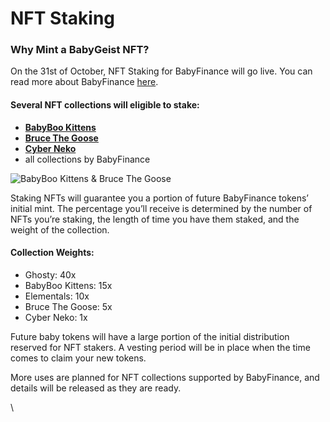 # NFT Staking

### Why Mint a BabyGeist NFT?

On the 31st of October, NFT Staking for BabyFinance will go live. You can read more about BabyFinance [here](broken-reference).

#### Several NFT collections will eligible to stake:

* [**BabyBoo Kittens**](https://paintswap.finance/marketplace/collections/0xf6a4dc2c70e45a43c85151c4afa89f3ea9c463fd)
* [**Bruce The Goose**](https://brucethegoose.club)
* ****[**Cyber Neko**](https://paintswap.finance/marketplace/collections/0x7acee5d0acc520fab33b3ea25d4feef1ffebde73)****
* all collections by BabyFinance

![BabyBoo Kittens & Bruce The Goose](../.gitbook/assets/1\_D87FJGI1jVNljQKduknMfw.png)

Staking NFTs will guarantee you a portion of future BabyFinance tokens’ initial mint. The percentage you’ll receive is determined by the number of NFTs you’re staking, the length of time you have them staked, and the weight of the collection.

#### Collection Weights:

* Ghosty: 40x
* BabyBoo Kittens: 15x
* Elementals: 10x
* Bruce The Goose: 5x
* Cyber Neko: 1x

Future baby tokens will have a large portion of the initial distribution reserved for NFT stakers.  A vesting period will be in place when the time comes to claim your new tokens.

More uses are planned for NFT collections supported by BabyFinance, and details will be released as they are ready.

\
